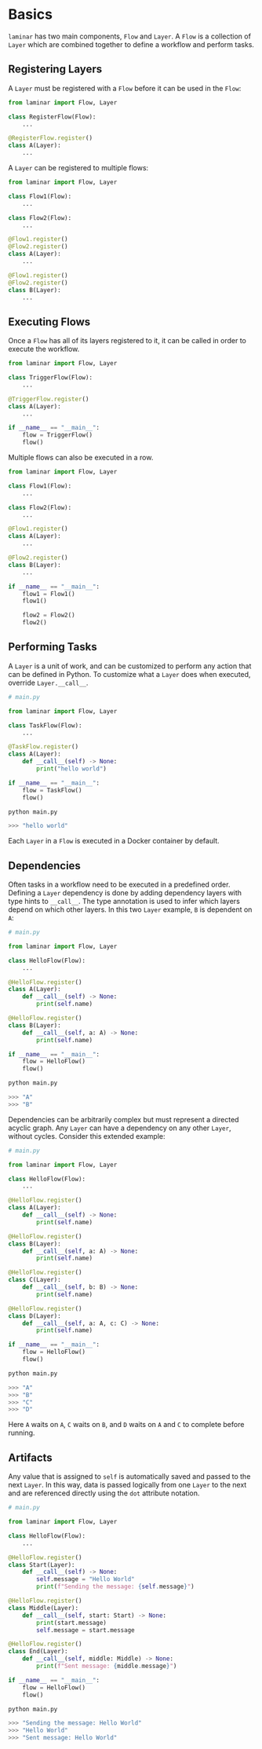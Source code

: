 # Basics

`laminar` has two main components, `Flow` and `Layer`. A `Flow` is a collection of `Layer` which are combined together to define a workflow and perform tasks.

## Registering Layers

A `Layer` must be registered with a `Flow` before it can be used in the `Flow`:

```python
from laminar import Flow, Layer

class RegisterFlow(Flow):
    ...

@RegisterFlow.register()
class A(Layer):
    ...
```

A `Layer` can be registered to multiple flows:

```python
from laminar import Flow, Layer

class Flow1(Flow):
    ...

class Flow2(Flow):
    ...

@Flow1.register()
@Flow2.register()
class A(Layer):
    ...

@Flow1.register()
@Flow2.register()
class B(Layer):
    ...
```

## Executing Flows

Once a `Flow` has all of its layers registered to it, it can be called in order to execute the workflow.

```python
from laminar import Flow, Layer

class TriggerFlow(Flow):
    ...

@TriggerFlow.register()
class A(Layer):
    ...

if __name__ == "__main__":
    flow = TriggerFlow()
    flow()
```

Multiple flows can also be executed in a row.

```python
from laminar import Flow, Layer

class Flow1(Flow):
    ...

class Flow2(Flow):
    ...

@Flow1.register()
class A(Layer):
    ...

@Flow2.register()
class B(Layer):
    ...

if __name__ == "__main__":
    flow1 = Flow1()
    flow1()

    flow2 = Flow2()
    flow2()
```

## Performing Tasks

A `Layer` is a unit of work, and can be customized to perform any action that can be defined in Python. To customize what a `Layer` does when executed, override `Layer.__call__`.

```python
# main.py

from laminar import Flow, Layer

class TaskFlow(Flow):
    ...

@TaskFlow.register()
class A(Layer):
    def __call__(self) -> None:
        print("hello world")

if __name__ == "__main__":
    flow = TaskFlow()
    flow()
```

```python
python main.py

>>> "hello world"
```

Each `Layer` in a `Flow` is executed in a Docker container by default.

## Dependencies

Often tasks in a workflow need to be executed in a predefined order. Defining a `Layer` dependency is done by adding dependency layers with type hints to `__call__`. The type annotation is used to infer which layers depend on which other layers. In this two `Layer` example, `B` is dependent on `A`:

```python
# main.py

from laminar import Flow, Layer

class HelloFlow(Flow):
    ...

@HelloFlow.register()
class A(Layer):
    def __call__(self) -> None:
        print(self.name)

@HelloFlow.register()
class B(Layer):
    def __call__(self, a: A) -> None:
        print(self.name)

if __name__ == "__main__":
    flow = HelloFlow()
    flow()
```

```python
python main.py

>>> "A"
>>> "B"
```

Dependencies can be arbitrarily complex but must represent a directed acyclic graph. Any `Layer` can have a dependency on any other `Layer`, without cycles. Consider this extended example:

```python
# main.py

from laminar import Flow, Layer

class HelloFlow(Flow):
    ...

@HelloFlow.register()
class A(Layer):
    def __call__(self) -> None:
        print(self.name)

@HelloFlow.register()
class B(Layer):
    def __call__(self, a: A) -> None:
        print(self.name)

@HelloFlow.register()
class C(Layer):
    def __call__(self, b: B) -> None:
        print(self.name)

@HelloFlow.register()
class D(Layer):
    def __call__(self, a: A, c: C) -> None:
        print(self.name)

if __name__ == "__main__":
    flow = HelloFlow()
    flow()
```

```python
python main.py

>>> "A"
>>> "B"
>>> "C"
>>> "D"
```

Here `A` waits on `A`, `C` waits on `B`, and `D` waits on `A` and `C` to complete before running.

## Artifacts

Any value that is assigned to `self` is automatically saved and passed to the next `Layer`. In this way, data is passed logically from one `Layer` to the next and are referenced directly using the `dot` attribute notation.

```python
# main.py

from laminar import Flow, Layer

class HelloFlow(Flow):
    ...

@HelloFlow.register()
class Start(Layer):
    def __call__(self) -> None:
        self.message = "Hello World"
        print(f"Sending the message: {self.message}")

@HelloFlow.register()
class Middle(Layer):
    def __call__(self, start: Start) -> None:
        print(start.message)
        self.message = start.message

@HelloFlow.register()
class End(Layer):
    def __call__(self, middle: Middle) -> None:
        print(f"Sent message: {middle.message}")

if __name__ == "__main__":
    flow = HelloFlow()
    flow()
```

```python
python main.py

>>> "Sending the message: Hello World"
>>> "Hello World"
>>> "Sent message: Hello World"
```
